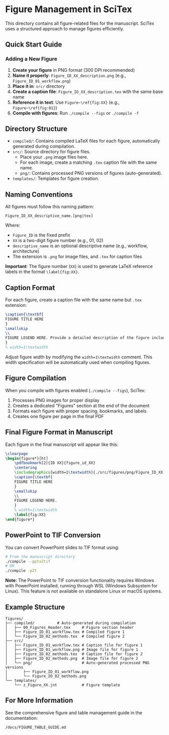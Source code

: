 # Figure Management in SciTex

This directory contains all figure-related files for the manuscript. SciTex uses a structured approach to manage figures efficiently.

## Quick Start Guide

### Adding a New Figure

1. **Create your figure** in PNG format (300 DPI recommended)
2. **Name it properly**: `Figure_ID_XX_description.png` (e.g., `Figure_ID_01_workflow.png`)
3. **Place it in**: `src/` directory
4. **Create a caption file**: `Figure_ID_XX_description.tex` with the same base name
5. **Reference it in text**: Use `Figure~\ref{fig:XX}` (e.g., `Figure~\ref{fig:01}`)
6. **Compile with figures**: Run `./compile --figs` or `./compile -f`

## Directory Structure

- `compiled/`: Contains compiled LaTeX files for each figure, automatically generated during compilation.
- `src/`: Source directory for figure files.
  - Place your `.png` image files here.
  - For each image, create a matching `.tex` caption file with the same name.
  - `png/`: Contains processed PNG versions of figures (auto-generated).
- `templates/`: Templates for figure creation.

## Naming Conventions

All figures must follow this naming pattern:

```
Figure_ID_XX_descriptive_name.[png|tex]
```

Where:
- `Figure_ID` is the fixed prefix
- `XX` is a two-digit figure number (e.g., 01, 02)
- `descriptive_name` is an optional descriptive name (e.g., workflow, architecture)
- The extension is `.png` for image files, and `.tex` for caption files

**Important**: The figure number (`XX`) is used to generate LaTeX reference labels in the format `\label{fig:XX}`.

## Caption Format

For each figure, create a caption file with the same name but `.tex` extension:

```latex
\caption{\textbf{
FIGURE TITLE HERE
}
\smallskip
\\
FIGURE LEGEND HERE. Provide a detailed description of the figure including all components and their significance.
}
% width=1\textwidth
```

Adjust figure width by modifying the `width=1\textwidth` comment. This width specification will be automatically used when compiling figures.

## Figure Compilation

When you compile with figures enabled (`./compile --figs`), SciTex:

1. Processes PNG images for proper display
2. Creates a dedicated "Figures" section at the end of the document
3. Formats each figure with proper spacing, bookmarks, and labels
4. Creates one figure per page in the final PDF

## Final Figure Format in Manuscript

Each figure in the final manuscript will appear like this:

```latex
\clearpage
\begin{figure*}[ht]
    \pdfbookmark[2]{ID XX}{figure_id_XX}
    \centering
    \includegraphics[width=1\textwidth]{./src/figures/png/Figure_ID_XX.png}
    \caption{\textbf{
    FIGURE TITLE HERE
    }
    \smallskip
    \\
    FIGURE LEGEND HERE.
    }
    % width=1\textwidth
    \label{fig:XX}
\end{figure*}
```

## PowerPoint to TIF Conversion

You can convert PowerPoint slides to TIF format using:

```bash
# From the manuscript directory
./compile --pptx2tif
# OR
./compile -p2t
```

**Note:** The PowerPoint to TIF conversion functionality requires Windows with PowerPoint installed, running through WSL (Windows Subsystem for Linux). This feature is not available on standalone Linux or macOS systems.

## Example Structure

```
figures/
├── compiled/          # Auto-generated during compilation
│   ├── 00_Figures_Header.tex     # Figure section header
│   ├── Figure_ID_01_workflow.tex # Compiled figure 1
│   └── Figure_ID_02_methods.tex  # Compiled figure 2
├── src/
│   ├── Figure_ID_01_workflow.tex # Caption file for figure 1
│   ├── Figure_ID_01_workflow.png # Image file for figure 1
│   ├── Figure_ID_02_methods.tex  # Caption file for figure 2
│   ├── Figure_ID_02_methods.png  # Image file for figure 2
│   └── png/                      # Auto-generated processed PNG versions
│       ├── Figure_ID_01_workflow.png 
│       └── Figure_ID_02_methods.png
└── templates/
    └── z_Figure_XX.jnt           # Figure template
```

## For More Information

See the comprehensive figure and table management guide in the documentation:

```
/docs/FIGURE_TABLE_GUIDE.md
```